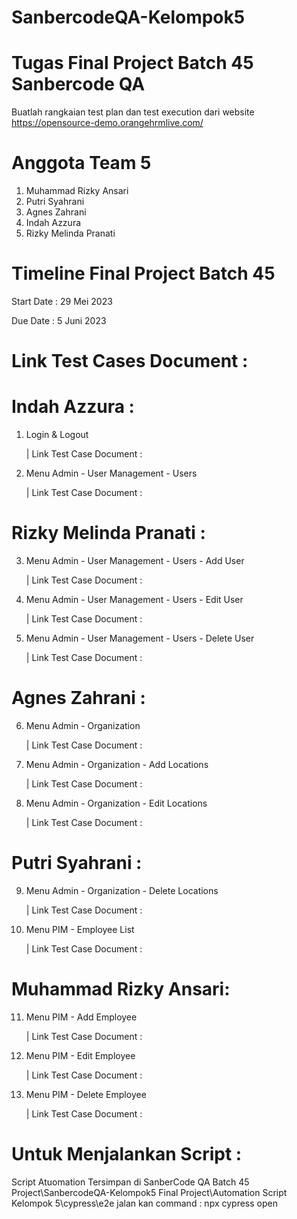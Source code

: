 # SanbercodeQA-Kelompok5
Tugas Final Project Batch 45 Sanbercode QA 
==================================================

Buatlah rangkaian test plan dan test execution dari website https://opensource-demo.orangehrmlive.com/ 

Anggota Team 5
==================================================
1. Muhammad Rizky Ansari
2. Putri Syahrani
3. Agnes Zahrani
4. Indah Azzura
5. Rizky Melinda Pranati

Timeline Final Project Batch 45
==================================================
Start Date : 29 Mei 2023

Due Date : 5 Juni 2023

Link Test Cases Document  :
==================================================
Indah Azzura :
==================================================
1. Login & Logout 

    | Link Test Case Document : 

2. Menu Admin - User Management - Users 

    | Link Test Case Document : 

Rizky Melinda Pranati :
==================================================
3. Menu Admin - User Management - Users - Add User 

    | Link Test Case Document : 

4. Menu Admin - User Management - Users - Edit User

    | Link Test Case Document : 

5. Menu Admin - User Management - Users - Delete User

    | Link Test Case Document : 

Agnes Zahrani :
==================================================
6. Menu Admin - Organization

    | Link Test Case Document : 

7. Menu Admin - Organization - Add Locations

    | Link Test Case Document : 

8. Menu Admin - Organization - Edit Locations

    | Link Test Case Document : 

Putri Syahrani :
==================================================
9. Menu Admin - Organization - Delete Locations

    | Link Test Case Document : 

10. Menu PIM - Employee List

    | Link Test Case Document : 

Muhammad Rizky Ansari:
==================================================
11. Menu PIM - Add Employee

    | Link Test Case Document : 

12. Menu PIM - Edit Employee

    | Link Test Case Document : 

13. Menu PIM - Delete Employee

    | Link Test Case Document : 
    
Untuk Menjalankan Script :
===================================================
Script Atuomation Tersimpan di SanberCode QA Batch 45 Project\SanbercodeQA-Kelompok5 Final Project\Automation Script Kelompok 5\cypress\e2e
jalan kan command : npx cypress open
